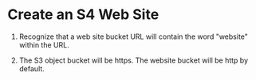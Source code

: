 # Create an S4 Web Site

1. Recognize that a web site bucket URL will contain the word "website" within
the URL.

2. The S3 object bucket will be https.  The website bucket will be http by
default.
